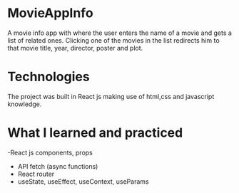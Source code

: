 # MovieAppInfo

A movie info app with  where the user enters the name of a movie and gets a list of related ones. 
Clicking one of the movies in the list redirects him to that movie title, year, director, poster and plot.


# Technologies

The project was built in React js making use of html,css and javascript knowledge.


# What I learned and practiced 

-React js components, props
- API fetch (async functions)
- React router
- useState, useEffect, useContext, useParams

